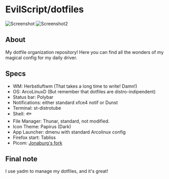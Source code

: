 # EvilScript/dotfiles

![Screenshot](https://i.imgur.com/OFk5558.png)
![Screenshot2](https://i.imgur.com/dYtceq2.png)

## About
My dotfile organization repository! Here you can find all the wonders of my magical config for my daily driver.

## Specs
- WM: Herbstluftwm (That takes a long time to write! Damn!)
- OS: ArcoLinuxD (But remember that dotfiles are distro-indipendent)
- Status bar: Polybar
- Notifications: either standard xfce4 notif or Dunst
- Terminal: st-distrotube
- Shell: 🐟
- File Manager: Thunar, standard, not modified.
- Icon Theme: Papirus (Dark)
- App Launcher: dmenu with standard Arcolinux config
- Firefox start: Tabliss
- Picom: [Jonaburg's fork](https://github.com/jonaburg/picom)

## Final note
I use yadm to manage my dotfiles, and it's great!